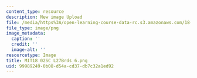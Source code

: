 ```yaml
---
content_type: resource
description: New image Upload
file: /media/https%3A/open-learning-course-data-rc.s3.amazonaws.com/18-02sc-multivariable-calculus-fall-2010/999892490b08d54acd37db7c32a1ed92_MIT18_02SC_L27Brds_6.png
file_type: image/png
image_metadata:
  caption: ''
  credit: ''
  image-alt: ''
resourcetype: Image
title: MIT18_02SC_L27Brds_6.png
uid: 99989249-0b08-d54a-cd37-db7c32a1ed92
---
```

